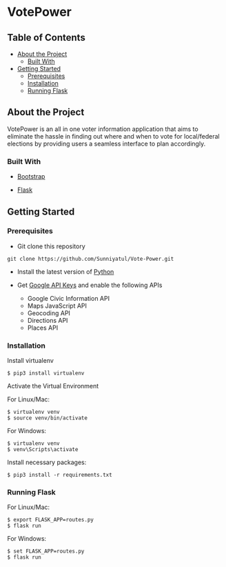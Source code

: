 # VotePower


## Table of Contents
* [About the Project](#about-the-project)
	* [Built With](#built-with)
* [Getting Started](#getting-started)
	* [Prerequisites](#prerequisites)
	* [Installation](#installation)
	* [Running Flask](#running-flask)
	

## About the Project
VotePower is an all in one voter information application that aims to eliminate the hassle in finding out where and when to vote for local/federal elections by providing users a seamless interface to plan accordingly.


### Built With
* [Bootstrap](https://getbootstrap.com/)

* [Flask](https://flask.palletsprojects.com/en/1.1.x/installation/#installation)


## Getting Started

### Prerequisites
* Git clone this repository 
```
git clone https://github.com/Sunniyatul/Vote-Power.git
```
* Install the latest version of [Python](https://www.python.org/downloads/)

* Get [Google API Keys](https://console.developers.google.com/apis/library)  and enable the following APIs
	 - Google Civic Information API
	 - Maps JavaScript API
	 - Geocoding API
	 - Directions API
	 - Places API

### Installation
Install virtualenv
```
$ pip3 install virtualenv
```
Activate the Virtual Environment

For Linux/Mac:
```
$ virtualenv venv
$ source venv/bin/activate
```
For Windows:
```
$ virtualenv venv
$ venv\Scripts\activate
```
Install necessary packages:
```
$ pip3 install -r requirements.txt
```
### Running Flask
For Linux/Mac:
```
$ export FLASK_APP=routes.py
$ flask run
```
For Windows:
```
$ set FLASK_APP=routes.py
$ flask run
```



